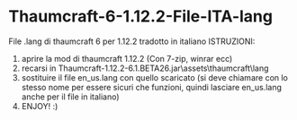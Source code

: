 # Thaumcraft-6-1.12.2-File-ITA-lang
File .lang di thaumcraft 6 per 1.12.2 tradotto in italiano
ISTRUZIONI:
1) aprire la mod di thaumcraft 1.12.2 (Con 7-zip, winrar  ecc)
2) recarsi in Thaumcraft-1.12.2-6.1.BETA26.jar\assets\thaumcraft\lang
3) sostituire il file en_us.lang con quello scaricato (si deve chiamare con lo stesso nome per essere sicuri che funzioni, quindi lasciare en_us.lang anche per il file in italiano)
4) ENJOY! :)
